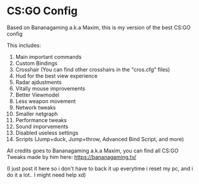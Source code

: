 # CS:GO Config
Based on Bananagaming a.k.a Maxim, this is my version of the best CS:GO config

This includes:
 1. Main important commands
 2. Custom Bindings
 3. Crosshair (You can find other crosshairs in the "cros.cfg" files)
 4. Hud for the best view experience
 5. Radar ajdustments
 6. Vitally mouse improvements
 7. Better Viewmodel
 8. Less weapon movement
 9. Network tweaks
10. Smaller netgraph
11. Performance tweaks
12. Sound imporvements
13. Disabled useless settings
14. Scripts (Jump+duck, Jump+throw, Advanced Bind Script, and more)

All credits goes to Bananagaming a.k.a Maxim, you can find all CS:GO Tweaks made by him here: https://bananagaming.tv/

(I just post it here so i don't have to back it up everytime i reset my pc, and i do it a lot.. I might need help xd)
